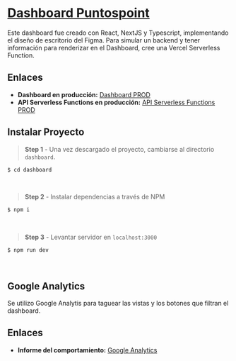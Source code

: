 # [Dashboard Puntospoint](https://sbarlett-dashboard.vercel.app/)

Este dashboard fue creado con React, NextJS y Typescript, implementando el diseño de escritorio del Figma. Para simular un backend y tener información para renderizar en el Dashboard, cree una Vercel Serverless Function.

## Enlaces

- **Dashboard en producción:** [Dashboard PROD](https://sbarlett-dashboard.vercel.app/)
- **API Serverless Functions en producción:** [API Serverless Functions PROD](https://api-serveless-vercel.vercel.app/api/data)

## Instalar Proyecto

> **Step 1** - Una vez descargado el proyecto, cambiarse al directorio  `dashboard`.

```bash
$ cd dashboard
```
<br >


> **Step 2** - Instalar dependencias a través de NPM 

```bash
$ npm i
```
<br >

> **Step 3** - Levantar servidor en `localhost:3000`

```bash
$ npm run dev 
```
<br >

## Google Analytics

Se utilizo Google Analytis para taguear las vistas y los botones que filtran el dashboard.

## Enlaces

- **Informe del comportamiento:** [Google Analytics](https://analytics.google.com/analytics/web/#/p424192479/realtime/overview?params=_u..nav%3Dmaui&collectionId=user)